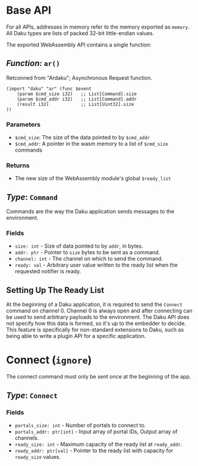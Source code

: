 # Base API

For all APIs, addresses in memory refer to the memory exported as `memory`.
All Daku types are lists of packed 32-bit little-endian values.

The exported WebAssembly API contains a single function:

## *Function*: `ar()`

Retconned from "Ardaku"; Asynchronous Request function.

```wat
(import "daku" "ar" (func $event
    (param $cmd_size i32)   ;; List[Command].size
    (param $cmd_addr i32)   ;; List[Command].addr
    (result i32)            ;; List[Uint32].size 
))
```

### Parameters

 - `$cmd_size`: The size of the data pointed to by `$cmd_addr`
 - `$cmd_addr`: A pointer in the wasm memory to a list of `$cmd_size` commands

### Returns

 - The new size of the WebAssembly module's global `$ready_list`

## *Type*: `Command`

Commands are the way the Daku application sends messages to the environment.

### Fields

 - `size: int` - Size of data pointed to by `addr`, in bytes.
 - `addr: ptr` - Pointer to `size` bytes to be sent as a command.
 - `channel: int` - The channel on which to send the command.
 - `ready: val` - Arbitrary user value written to the ready list when the
   requested notifier is ready.

## Setting Up The Ready List

At the beginning of a Daku application, it is required to send the `Connect`
command on channel 0.  Channel 0 is always open and after connecting can be used
to send arbitrary payloads to the environment.  The Daku API does not specify
how this data is formed, so it's up to the embedder to decide.  This feature is
specifically for non-standard extensions to Daku, such as being able to write a
plugin API for a specific application.

# Connect (`ignore`)

The connect command must only be sent once at the beginning of the app.

## *Type*: `Connect`

### Fields

 - `portals_size: int` - Number of portals to connect to.
 - `portals_addr: ptr[int]` - Input array of portal IDs, Output array of
   channels. 
 - `ready_size: int` - Maximum capacity of the ready list at `ready_addr`.
 - `ready_addr: ptr[val]` - Pointer to the ready list with capacity for
   `ready_size` values.
